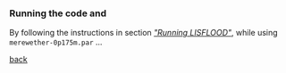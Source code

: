 ### Running the code and 

By following the instructions in section [*"Running LISFLOOD"*](), while using `merewether-0p175m.par` ... 

[back](/Merewether.md)
